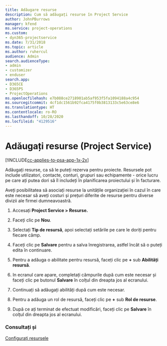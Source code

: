 ```yaml
---
title: Adăugare resurse
description: Cum să adăugați resurse în Project Service
author: JohnPBurrows
manager: kfend
ms.service: project-operations
ms.custom:
- dyn365-projectservice
ms.date: 7/31/2018
ms.topic: article
ms.author: ruhercul
audience: Admin
search.audienceType:
- admin
- customizer
- enduser
search.app:
- D365CE
- D365PS
- ProjectOperations
ms.openlocfilehash: e7b088ce2718901ab5af953f5fa1094188a4c954
ms.sourcegitcommit: 4cf1dc1561b92fca4175f0b3813133c5e63ce8e6
ms.translationtype: HT
ms.contentlocale: ro-RO
ms.lasthandoff: 10/28/2020
ms.locfileid: "4129516"
---
```

# <a name="add-resources-project-service"></a>Adăugați resurse (Project Service)

[!INCLUDE[cc-applies-to-psa-app-1x-2x](../includes/cc-applies-to-psa-app-1x-2x.md)]

Adăugați resurse, ca să le puteți rezerva pentru proiecte. Resursele pot include utilizatori, contacte, conturi, grupuri sau echipamente - orice lucru pe care ați putea dori să îl includeți în planificarea proiectului și în facturare.  
  
Aveți posibilitatea să asociați resurse la unitățile organizației în cazul în care este necesar să aveți costuri și prețuri diferite de resurse pentru diverse divizii ale firmei dumneavoastră.  
  
1.  Accesați **Project Service > Resurse.**  
  
2.  Faceți clic pe **Nou**.  
  
3.  Selectați **Tip de resursă**, apoi selectați setările pe care le doriți pentru fiecare câmp.  
  
4.  Faceți clic pe **Salvare** pentru a salva înregistrarea, astfel încât să o puteți edita în continuare.  
  
5.  Pentru a adăuga o abilitate pentru resursă, faceți clic pe **+** sub **Abilități resursă**.  
  
6.  In ecranul care apare, completați câmpurile după cum este necesar și faceți clic pe butonul **Salvare** în colțul din dreapta jos al ecranului.  
  
7.  Continuați să adăugați abilități după cum este necesar.  
  
8.  Pentru a adăuga un rol de resursă, faceți clic pe **+** sub **Rol de resurse**.  
  
9. După ce ați terminat de efectuat modificări, faceți clic pe **Salvare** în colțul din dreapta jos al ecranului.  
  
### <a name="see-also"></a>Consultați și  
 [Configurați resursele](../psa/set-up-resources.md)
